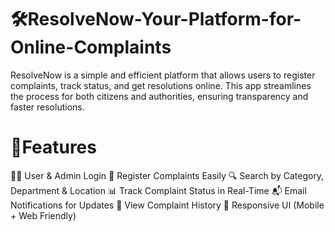 # 🛠️ResolveNow-Your-Platform-for-Online-Complaints
ResolveNow is a simple and efficient platform that allows users to register complaints, track status, and get resolutions online. This app streamlines the process for both citizens and authorities, ensuring transparency and faster resolutions.
# 🚀Features 
🧑‍💼 User & Admin Login
📝 Register Complaints Easily
🔍 Search by Category, Department & Location
📊 Track Complaint Status in Real-Time
📬 Email Notifications for Updates
📜 View Complaint History
📱 Responsive UI (Mobile + Web Friendly)
